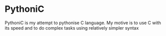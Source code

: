 # PythoniC
PythoniC is my attempt to pythonise C language. My motive is to use C with its speed and to do complex tasks using relatively simpler syntax
